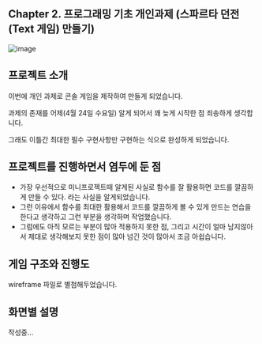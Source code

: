 ## Chapter 2. 프로그래밍 기초 개인과제 (스파르타 던전 (Text 게임) 만들기)
![image](https://github.com/hayoungbin/TestProject/assets/167050593/33788945-bbfe-4da4-a3b1-c784123ae28c)

## 프로젝트 소개
이번에 개인 과제로 콘솔 게임을 제작하여 만들게 되었습니다.

과제의 존재를 어제(4월 24일 수요일) 알게 되어서 꽤 늦게 시작한 점 죄송하게 생각합니다.

그래도 이틀간 최대한 필수 구현사항만 구현하는 식으로 완성하게 되었습니다.

## 프로젝트를 진행하면서 염두에 둔 점
 - 가장 우선적으로 미니프로젝트때 알게된 사실로 함수를 잘 활용하면 코드를 깔끔하게 만들 수 있다. 라는 사실을 알게되었습니다.
 - 그런 이유에서 함수를 최대한 활용해서 코드를 깔끔하게 볼 수 있게 만드는 연습을 한다고 생각하고 그런 부분을 생각하며 작업했습니다.
 - 그럼에도 아직 모르는 부분이 많아 적용하지 못한 점, 그리고 시간이 얼마 남지않아서 제대로 생각해보지 못한 점이 많아 넘긴 것이 많아서 조금 아쉽습니다.

## 게임 구조와 진행도
wireframe 파일로 별첨해두었습니다.

## 화면별 설명
작성중...
